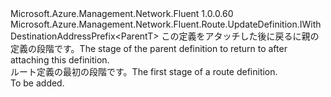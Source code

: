 <Type Name="IBlank&lt;ParentT&gt;" FullName="Microsoft.Azure.Management.Network.Fluent.Route.UpdateDefinition.IBlank&lt;ParentT&gt;">
  <TypeSignature Language="C#" Value="public interface IBlank&lt;ParentT&gt; : Microsoft.Azure.Management.Network.Fluent.Route.UpdateDefinition.IWithDestinationAddressPrefix&lt;ParentT&gt;" />
  <TypeSignature Language="ILAsm" Value=".class public interface auto ansi abstract IBlank`1&lt;ParentT&gt; implements class Microsoft.Azure.Management.Network.Fluent.Route.UpdateDefinition.IWithDestinationAddressPrefix`1&lt;!ParentT&gt;" />
  <TypeSignature Language="DocId" Value="T:Microsoft.Azure.Management.Network.Fluent.Route.UpdateDefinition.IBlank`1" />
  <TypeSignature Language="VB.NET" Value="Public Interface IBlank(Of ParentT)&#xA;Implements IWithDestinationAddressPrefix(Of ParentT)" />
  <TypeSignature Language="F#" Value="type IBlank&lt;'ParentT&gt; = interface&#xA;    interface IWithDestinationAddressPrefix&lt;'ParentT&gt;" />
  <AssemblyInfo>
    <AssemblyName>Microsoft.Azure.Management.Network.Fluent</AssemblyName>
    <AssemblyVersion>1.0.0.60</AssemblyVersion>
  </AssemblyInfo>
  <TypeParameters>
    <TypeParameter Name="ParentT" />
  </TypeParameters>
  <Interfaces>
    <Interface>
      <InterfaceName>Microsoft.Azure.Management.Network.Fluent.Route.UpdateDefinition.IWithDestinationAddressPrefix&lt;ParentT&gt;</InterfaceName>
    </Interface>
  </Interfaces>
  <Docs>
    <typeparam name="ParentT"><span data-ttu-id="8082d-101">この定義をアタッチした後に戻るに親の定義の段階です。</span><span class="sxs-lookup"><span data-stu-id="8082d-101">The stage of the parent definition to return to after attaching this definition.</span></span></typeparam>
    <summary>
            <span data-ttu-id="8082d-102">ルート定義の最初の段階です。</span><span class="sxs-lookup"><span data-stu-id="8082d-102">The first stage of a route definition.</span></span>
            </summary>
    <remarks>To be added.</remarks>
  </Docs>
  <Members />
</Type>